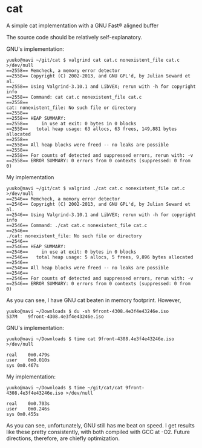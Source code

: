 # cat
A simple cat implementation with a GNU Fast® aligned buffer

The source code should be relatively self-explanatory.

GNU's implementation:
```
yuuko@navi ~/git/cat $ valgrind cat cat.c nonexistent_file cat.c >/dev/null
==2558== Memcheck, a memory error detector
==2558== Copyright (C) 2002-2013, and GNU GPL'd, by Julian Seward et al.
==2558== Using Valgrind-3.10.1 and LibVEX; rerun with -h for copyright info
==2558== Command: cat cat.c nonexistent_file cat.c
==2558== 
cat: nonexistent_file: No such file or directory
==2558== 
==2558== HEAP SUMMARY:
==2558==     in use at exit: 0 bytes in 0 blocks
==2558==   total heap usage: 63 allocs, 63 frees, 149,881 bytes allocated
==2558== 
==2558== All heap blocks were freed -- no leaks are possible
==2558== 
==2558== For counts of detected and suppressed errors, rerun with: -v
==2558== ERROR SUMMARY: 0 errors from 0 contexts (suppressed: 0 from 0)
```
My implementation
```
yuuko@navi ~/git/cat $ valgrind ./cat cat.c nonexistent_file cat.c >/dev/null
==2546== Memcheck, a memory error detector
==2546== Copyright (C) 2002-2013, and GNU GPL'd, by Julian Seward et al.
==2546== Using Valgrind-3.10.1 and LibVEX; rerun with -h for copyright info
==2546== Command: ./cat cat.c nonexistent_file cat.c
==2546== 
./cat: nonexistent_file: No such file or directory
==2546== 
==2546== HEAP SUMMARY:
==2546==     in use at exit: 0 bytes in 0 blocks
==2546==   total heap usage: 5 allocs, 5 frees, 9,896 bytes allocated
==2546== 
==2546== All heap blocks were freed -- no leaks are possible
==2546== 
==2546== For counts of detected and suppressed errors, rerun with: -v
==2546== ERROR SUMMARY: 0 errors from 0 contexts (suppressed: 0 from 0)
```

As you can see, I have GNU cat beaten in memory footprint. However,
```
yuuko@navi ~/Downloads $ du -sh 9front-4308.4e3f4e43246e.iso 
537M	9front-4308.4e3f4e43246e.iso
```
GNU's implementation:
```
yuuko@navi ~/Downloads $ time cat 9front-4308.4e3f4e43246e.iso >/dev/null

real	0m0.479s
user	0m0.010s
sys	0m0.467s
```
My implementation:
```
yuuko@navi ~/Downloads $ time ~/git/cat/cat 9front-4308.4e3f4e43246e.iso >/dev/null

real	0m0.703s
user	0m0.246s
sys	0m0.455s
```
As you can see, unfortunately, GNU still has me beat on speed. I get results like these pretty consistently, with both compiled with GCC at -O2. Future directions, therefore, are chiefly optimization.
